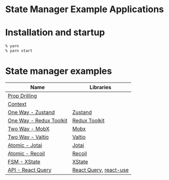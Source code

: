 State Manager Example Applications
===============================

# Installation and startup

```sh
% yarn
% yarn start
```

# State manager examples

| Name | Libraries |
| ---- | ---- |
| [Prop Drilling](http://localhost:3000/) | |
| [Context](http://localhost:3001/) | |
| [One Way - Zustand](http://localhost:3002/) | [Zustand](https://zustand.surge.sh/) |
| [One Way - Redux Toolkit](http://localhost:3003/) | [Redux Toolkit](https://redux-toolkit.js.org/) |
| [Two Way - MobX](http://localhost:3004/) | [Mobx](https://mobx.js.org/README.html) |
| [Two Way - Valtio](http://localhost:3005/) | [Valtio](https://www.npmjs.com/package/valtio) |
| [Atomic - Jotai](http://localhost:3006/) | [Jotai](https://github.com/pmndrs/jotai) |
| [Atomic - Recoil](http://localhost:3009/) | [Recoil](https://recoiljs.org/) |
| [FSM - XState](http://localhost:3007/) | [XState](https://xstate.js.org/docs/) |
| [API - React Query](http://localhost:3008/) | [React Query](https://react-query.tanstack.com/), [react-use](https://www.npmjs.com/package/react-use) |
